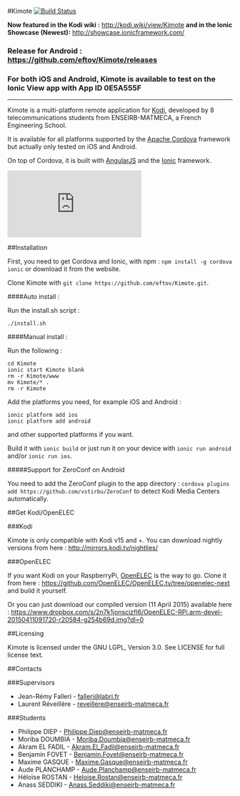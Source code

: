 #Kimote [![Build Status](https://travis-ci.org/eftov/Kimote.svg?branch=master)](https://travis-ci.org/eftov/Kimote)

**Now featured in the Kodi wiki :** http://kodi.wiki/view/Kimote **and in the Ionic Showcase (Newest):** http://showcase.ionicframework.com/

### Release for Android : https://github.com/eftov/Kimote/releases
### For both iOS and Android, Kimote is available to test on the Ionic View app with App ID 0E5A555F

---

Kimote is a multi-platform remote application for [Kodi][], developed by 8 telecommunications students from ENSEIRB-MATMECA, a French Engineering School.

It is available for all platforms supported by the [Apache Cordova][] framework but actually only tested on iOS and Android.

On top of Cordova, it is built with [AngularJS][] and the [Ionic][] framework.

[![Kimote logo](http://46.101.162.21/index.php/apps/files_sharing/ajax/publicpreview.php?x=3360&y=1782&a=true&file=kimote_logo.png&t=4Q15tQGV50KuSch&scalingup=0)](Kimote)

##Installation

First, you need to get Cordova and Ionic, with npm : `npm install -g cordova ionic` or download it from the website.

Clone Kimote with `git clone https://github.com/eftov/Kimote.git`.

####Auto install : 

Run the install.sh script :
	
	./install.sh
	
####Manual install :
	
Run the following :

	cd Kimote
	ionic start Kimote blank
	rm -r Kimote/www
	mv Kimote/* .
	rm -r Kimote

Add the platforms you need, for example iOS and Android :

	ionic platform add ios
	ionic platform add android
	
and other supported platforms if you want.

Build it with `ionic build` or just run it on your device  with `ionic run android` and/or `ionic run ios`.

#####Support for ZeroConf on Android

You need to add the ZeroConf plugin to the app directory : `cordova plugins add https://github.com/vstirbu/ZeroConf` to detect Kodi Media Centers automatically.

##Get Kodi/OpenELEC

###Kodi

Kimote is only compatible with Kodi v15 and +. You can download nightly versions from here : <http://mirrors.kodi.tv/nightlies/>

###OpenELEC

If you want Kodi on your RaspberryPi, [OpenELEC][] is the way to go. Clone it from here : <https://github.com/OpenELEC/OpenELEC.tv/tree/openelec-next> and build it yourself.

Or you can just download our compiled version (11 April 2015) available here : https://www.dropbox.com/s/2n7k1jonscizfl6/OpenELEC-RPi.arm-devel-20150411091720-r20584-g254b69d.img?dl=0

##Licensing

Kimote is licensed under the GNU LGPL, Version 3.0. See LICENSE for full license text.

##Contacts

###Supervisors

- Jean-Rémy Falleri - falleri@labri.fr
- Laurent Réveillère - reveillere@enseirb-matmeca.fr

###Students

- Philippe DIEP - Philippe.Diep@enseirb-matmeca.fr
- Moriba DOUMBIA - Moriba.Doumbia@enseirb-matmeca.fr
- Akram EL FADIL - Akram.El_Fadil@enseirb-matmeca.fr
- Benjamin FOVET - Benjamin.Fovet@enseirb-matmeca.fr
- Maxime GASQUE - Maxime.Gasque@enseirb-matmeca.fr
- Aude PLANCHAMP - Aude.Planchamp@enseirb-matmeca.fr
- Héloïse ROSTAN - Heloise.Rostan@enseirb-matmeca.fr
- Anass SEDDIKI - Anass.Seddiki@enseirb-matmeca.fr


[Kodi]: http://kodi.tv/
[Apache Cordova]: https://cordova.apache.org
[AngularJS]: https://angularjs.org/
[Ionic]: http://ionicframework.com/
[OpenELEC]: http://openelec.tv/
